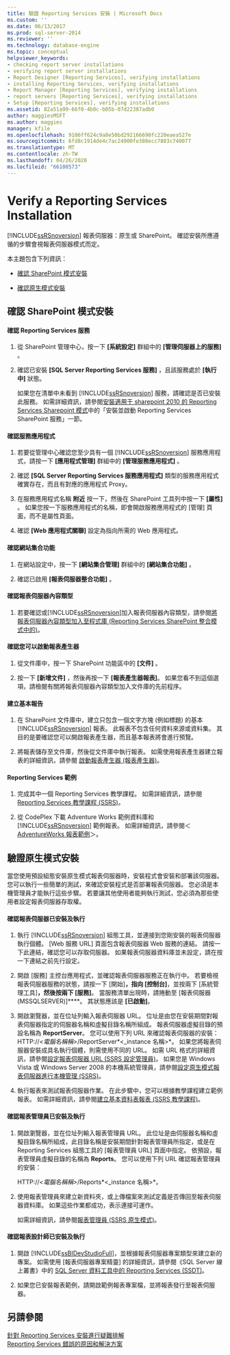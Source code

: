 ```yaml
---
title: 驗證 Reporting Services 安裝 | Microsoft Docs
ms.custom: ''
ms.date: 06/13/2017
ms.prod: sql-server-2014
ms.reviewer: ''
ms.technology: database-engine
ms.topic: conceptual
helpviewer_keywords:
- checking report server installations
- verifying report server installations
- Report Designer [Reporting Services], verifying installations
- installing Reporting Services, verifying installations
- Report Manager [Reporting Services], verifying installations
- report servers [Reporting Services], verifying installations
- Setup [Reporting Services], verifying installations
ms.assetid: 82a51a99-66f0-4b0c-b05b-07d22387adb0
author: maggiesMSFT
ms.author: maggies
manager: kfile
ms.openlocfilehash: 9106ff624c9a8e50bd292166690fc220eaea527e
ms.sourcegitcommit: 6fd8c1914de4c7ac24900fe388ecc7883c740077
ms.translationtype: MT
ms.contentlocale: zh-TW
ms.lasthandoff: 04/26/2020
ms.locfileid: "66108573"
---
```

# <a name="verify-a-reporting-services-installation"></a>Verify a Reporting Services Installation
  [!INCLUDE[ssRSnoversion](../../includes/ssrsnoversion-md.md)] 報表伺服器：原生或 SharePoint。 確認安裝所應遵循的步驟會視報表伺服器模式而定。  
  
 本主題包含下列資訊：  
  
-   [確認 SharePoint 模式安裝](#bkmk_sharepointmode)  
  
-   [確認原生模式安裝](#bkmk_nativemode)  
  
##  <a name="verify-sharepoint-mode-installation"></a><a name="bkmk_sharepointmode"></a> 確認 SharePoint 模式安裝  
  
#### <a name="to-verify-the-reporting-services-service"></a>確認 Reporting Services 服務  
  
1.  從 SharePoint 管理中心，按一下 **[系統設定]** 群組中的 **[管理伺服器上的服務]** 。  
  
2.  確認已安裝 **[SQL Server Reporting Services 服務]** ，且該服務處於 **[執行中]** 狀態。  
  
     如果您在清單中未看到 [!INCLUDE[ssRSnoversion](../../includes/ssrsnoversion-md.md)] 服務，請確認是否已安裝此服務。 如需詳細資訊，請參閱[安裝適用于 sharepoint 2010 的 Reporting Services Sharepoint 模式](../../sql-server/install/install-reporting-services-sharepoint-mode-for-sharepoint-2010.md)中的「安裝並啟動 Reporting Services SharePoint 服務」一節。  
  
#### <a name="to-verify-the-service-application"></a>確認服務應用程式  
  
1.  若要從管理中心確認您至少具有一個 [!INCLUDE[ssRSnoversion](../../includes/ssrsnoversion-md.md)] 服務應用程式，請按一下 **[應用程式管理]** 群組中的 **[管理服務應用程式]** 。  
  
2.  確認 **[SQL Server Reporting Services 服務應用程式]** 類型的服務應用程式確實存在，而且有對應的應用程式 Proxy。  
  
3.  在服務應用程式名稱 **附近** 按一下，然後在 SharePoint 工具列中按一下 **[屬性]** 。  如果您按一下服務應用程式的名稱，即會開啟服務應用程式的 [管理] 頁面，而不是屬性頁面。  
  
4.  確認 **[Web 應用程式關聯]** 設定為指向所需的 Web 應用程式。  
  
#### <a name="to-verify-the-site-collection-feature"></a>確認網站集合功能  
  
1.  在網站設定中，按一下 **[網站集合管理]** 群組中的 **[網站集合功能]** 。  
  
2.  確認已啟用 **[報表伺服器整合功能]** 。  
  
#### <a name="to-verify-reporting-server-content-types"></a>確認報表伺服器內容類型  
  
1.  若要確認或[!INCLUDE[ssRSnoversion](../../includes/ssrsnoversion-md.md)]加入報表伺服器內容類型，請參閱[將報表伺服器內容類型加入至程式庫 &#40;Reporting Services SharePoint 整合模式中的&#41;](../add-reporting-services-content-types-to-a-sharepoint-library.md)。  
  
#### <a name="to-verify-you-can-launch-report-builder"></a>確認您可以啟動報表產生器  
  
1.  從文件庫中，按一下 SharePoint 功能區中的 **[文件]** 。  
  
2.  按一下 **[新增文件]** ，然後再按一下 **[報表產生器報表]**。 如果您看不到這個選項，請檢閱有關將報表伺服器內容類型加入文件庫的先前程序。  
  
#### <a name="create-a-basic-report"></a>建立基本報告  
  
1.  在 SharePoint 文件庫中，建立只包含一個文字方塊 (例如標題) 的基本 [!INCLUDE[ssRSnoversion](../../includes/ssrsnoversion-md.md)] 報表。 此報表不包含任何資料來源或資料集。 其目的是要確認您可以開啟報表產生器，而且基本報表將會進行預覽。  
  
2.  將報表儲存至文件庫，然後從文件庫中執行報表。 如需使用報表產生器建立報表的詳細資訊，請參閱 [啟動報表產生器 (報表產生器)](https://technet.microsoft.com/library/ms159221.aspx)。  
  
#### <a name="reporting-services-samples"></a>Reporting Services 範例  
  
1.  完成其中一個 Reporting Services 教學課程。 如需詳細資訊，請參閱 [Reporting Services 教學課程 &#40;SSRS&#41;](../reporting-services-tutorials-ssrs.md)。  
  
2.  從 CodePlex 下載 Adventure Works 範例資料庫和 [!INCLUDE[ssRSnoversion](../../includes/ssrsnoversion-md.md)] 範例報表。 如需詳細資訊，請參閱＜ [AdventureWorks 報表範例](https://msftrsprodsamples.codeplex.com/wikipage?title=SS2012!AdventureWorks2012%20Report%20Samples&referringTitle=Home)＞。  
  
##  <a name="verify-a-native-mode-installation"></a><a name="bkmk_nativemode"></a> 驗證原生模式安裝  
 當您使用預設組態安裝原生模式報表伺服器時，安裝程式會安裝和部署該伺服器。 您可以執行一些簡單的測試，來確認安裝程式是否部署報表伺服器。 您必須是本機管理員才能執行這些步驟。 若要讓其他使用者能夠執行測試，您必須為那些使用者設定報表伺服器存取權。  
  
#### <a name="to-verify-that-the-report-server-is-installed-and-running"></a>確認報表伺服器已安裝及執行  
  
1.  執行 [!INCLUDE[ssRSnoversion](../../includes/ssrsnoversion-md.md)] 組態工具，並連接到您剛安裝的報表伺服器執行個體。 [Web 服務 URL] 頁面包含報表伺服器 Web 服務的連結。 請按一下此連結，確認您可以存取伺服器。 如果報表伺服器資料庫並未設定，請在按一下連結之前先行設定。  
  
2.  開啟 [服務] 主控台應用程式，並確認報表伺服器服務正在執行中。 若要檢視報表伺服器服務的狀態，請按一下 [開始]****，指向 [控制台]****，並按兩下 [系統管理工具]****，然後按兩下 [服務]****。 當服務清單出現時，請捲動至 [報表伺服器 (MSSQLSERVER)]****。 其狀態應該是 **[已啟動]**。  
  
3.  開啟瀏覽器，並在位址列輸入報表伺服器 URL。 位址是由您在安裝期間對報表伺服器指定的伺服器名稱和虛擬目錄名稱所組成。 報表伺服器虛擬目錄的預設名稱為 **ReportServer**。 您可以使用下列 URL 來確認報表伺服器的安裝： HTTP://*\<電腦名稱稱>*/ReportServer*\<_instance 名稱>*。 如果您將報表伺服器安裝成具名執行個體，則需使用不同的 URL。 如需 URL 格式的詳細資訊，請參閱[設定報表伺服器 URL &#40;SSRS 設定管理員&#41;](configure-report-server-urls-ssrs-configuration-manager.md)。 如果您是 Windows Vista 或 Windows Server 2008 的本機系統管理員，請參閱[設定原生模式報表伺服器進行本機管理 &#40;SSRS&#41;](../report-server/configure-a-native-mode-report-server-for-local-administration-ssrs.md)。  
  
4.  執行報表來測試報表伺服器作業。 在此步驟中，您可以根據教學課程建立範例報表。 如需詳細資訊，請參閱[建立基本資料表報表 &#40;SSRS 教學課程&#41;](../create-a-basic-table-report-ssrs-tutorial.md)。  
  
#### <a name="to-verify-that-report-manager-is-installed-and-running"></a>確認報表管理員已安裝及執行  
  
1.  開啟瀏覽器，並在位址列輸入報表管理員 URL。 此位址是由伺服器名稱和虛擬目錄名稱所組成，此目錄名稱是安裝期間針對報表管理員所指定，或是在 Reporting Services 組態工具的 [報表管理員 URL] 頁面中指定。 依預設，報表管理員虛擬目錄的名稱為 **Reports**。 您可以使用下列 URL 確認報表管理員的安裝：  
  
     HTTP://*\<電腦名稱稱>*/Reports*\<_instance 名稱>*。  
  
2.  使用報表管理員來建立新資料夾，或上傳檔案來測試定義是否傳回至報表伺服器資料庫。 如果這些作業都成功，表示連接可運作。  
  
     如需詳細資訊，請參閱[報表管理員 &#40;SSRS 原生模式&#41;](../report-manager-ssrs-native-mode.md)。  
  
#### <a name="to-verify-that-report-designer-is-installed-and-running"></a>確認報表設計師已安裝及執行  
  
1.  開啟 [!INCLUDE[ssBIDevStudioFull](../../includes/ssbidevstudiofull-md.md)]，並根據報表伺服器專案類型來建立新的專案。 如需使用 [報表伺服器專案精靈] 的詳細資訊，請參閱《SQL Server 線上叢書》中的 [SQL Server 資料工具中的 Reporting Services &#40;SSDT&#41;](../tools/reporting-services-in-sql-server-data-tools-ssdt.md)。  
  
2.  如果您已安裝報表範例，請開啟範例報表專案檔，並將報表發行至報表伺服器。  
  
## <a name="see-also"></a>另請參閱  
 [針對 Reporting Services 安裝進行疑難排解](troubleshoot-a-reporting-services-installation.md)   
 [Reporting Services 錯誤的原因和解決方案](../troubleshooting/cause-and-resolution-of-reporting-services-errors.md)  
  
  
